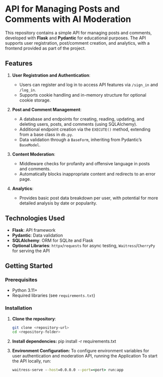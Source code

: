 # API for Managing Posts and Comments with AI Moderation

This repository contains a simple API for managing posts and comments, developed with **Flask** and **Pydantic** for educational purposes. The API supports user registration, post/comment creation, and analytics, with a frontend provided as part of the project.

## Features

1. **User Registration and Authentication**:
   - Users can register and log in to access API features via `/sign_in` and `/log_in`.
   - Supports cookie handling and in-memory structure for optional cookie storage.

2. **Post and Comment Management**:
   - A database and endpoints for creating, reading, updating, and deleting users, posts, and comments (using SQLAlchemy).
   - Additional endpoint creation via the `EXECUTE()` method, extending from a base class in `db.py`.
   - Data validation through a `BaseForm`, inheriting from Pydantic’s `BaseModel`.

3. **Content Moderation**:
   - Middleware checks for profanity and offensive language in posts and comments.
   - Automatically blocks inappropriate content and redirects to an error page.

4. **Analytics**:
   - Provides basic post data breakdown per user, with potential for more detailed analysis by date or popularity.

## Technologies Used

- **Flask**: API framework
- **Pydantic**: Data validation
- **SQLAlchemy**: ORM for SQLite and Flask
- **Optional Libraries**: `httpx`/`requests` for async testing, `Waitress`/`CherryPy` for serving the API

## Getting Started

### Prerequisites

- Python 3.11+
- Required libraries (see `requirements.txt`)

### Installation

1. **Clone the repository**:
   ```bash
   git clone <repository-url>
   cd <repository-folder>

2. **Install dependencies:**
  pip install -r requirements.txt

3.	**Environment Configuration:**
   To configure environment variables for user authentication and moderation API, running the Application
   To start the API locally, run:
       ```cmd
       waitress-serve --host=0.0.0.0 --port=<port> run:app
